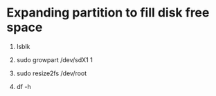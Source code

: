 
# Expanding partition to fill disk free space

1. lsblk

2. sudo growpart /dev/sdX1 1

3. sudo resize2fs /dev/root

4. df -h 
